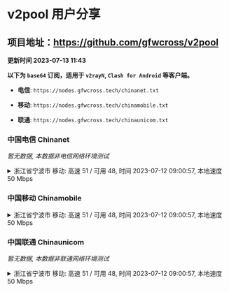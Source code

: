 # v2pool 用户分享
## 项目地址：<https://github.com/gfwcross/v2pool>
**更新时间 2023-07-13 11:43**


**以下为 `base64` 订阅，适用于 `v2rayN`, `Clash for Android` 等客户端。**

- **电信**: `https://nodes.gfwcross.tech/chinanet.txt`

- **移动**: `https://nodes.gfwcross.tech/chinamobile.txt`

- **联通**: `https://nodes.gfwcross.tech/chinaunicom.txt`


### 中国电信 Chinanet
<i>暂无数据, 本数据非电信网络环境测试</i>
<details><summary>浙江省宁波市 移动: 高速 51 / 可用 48, 时间 2023-07-12 09:00:57, 本地速度 50 Mbps</summary><p>可用节点订阅：https://transfer.sh/GFIi08sRNR/running.txt<br>高速节点订阅：https://transfer.sh/kgMpDA4bCf/good.txt<br>低延迟节点订阅：https://transfer.sh/y6HRnkXlWM/low_delay.txt</p></details>
<p></p>

### 中国移动 Chinamobile
<details><summary>浙江省宁波市 移动: 高速 51 / 可用 48, 时间 2023-07-12 09:00:57, 本地速度 50 Mbps</summary><p>可用节点订阅：https://transfer.sh/GFIi08sRNR/running.txt<br>高速节点订阅：https://transfer.sh/kgMpDA4bCf/good.txt<br>低延迟节点订阅：https://transfer.sh/y6HRnkXlWM/low_delay.txt</p></details>
<p></p>

### 中国联通 Chinaunicom
<i>暂无数据, 本数据非联通网络环境测试</i>
<details><summary>浙江省宁波市 移动: 高速 51 / 可用 48, 时间 2023-07-12 09:00:57, 本地速度 50 Mbps</summary><p>可用节点订阅：https://transfer.sh/GFIi08sRNR/running.txt<br>高速节点订阅：https://transfer.sh/kgMpDA4bCf/good.txt<br>低延迟节点订阅：https://transfer.sh/y6HRnkXlWM/low_delay.txt</p></details>
<p></p>